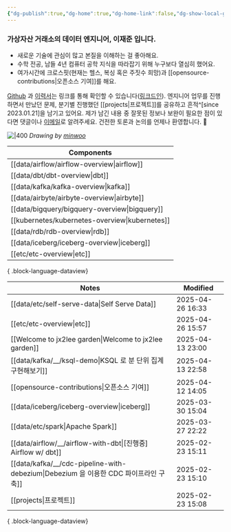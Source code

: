 ```yaml
---
{"dg-publish":true,"dg-home":true,"dg-home-link":false,"dg-show-local-graph":false,"dg-show-backlinks":false,"dg-show-toc":false,"dg-show-inline-title":false,"dg-show-file-tree":false,"dg-enable-search":true,"dg-link-preview":false,"dg-show-tags":false,"dg-pass-frontmatter":false,"permalink":"/Welcome to jx2lee garden/","tags":["gardenEntry"],"dgEnableSearch":true,"dgPassFrontmatter":true,"noteIcon":"","created":"2024-10-02T18:51:46.000+09:00"}
---
```




### 가상자산 거래소의 데이터 엔지니어, 이재준 입니다.

- 새로운 기술에 관심이 많고 본질을 이해하는 걸 좋아해요.
- 수학 전공, 남들 4년 컴퓨터 공학 지식을 따라잡기 위해 누구보다 열심히 했어요.
- 여가시간에 크로스핏(현재는 헬스, 복싱 혹은 주짓수 희망)과 [[opensource-contributions\|오픈소스 기여]]를 해요.


[Github](https://github.com/jx2lee) 과 [이력서](https://github.com/jx2lee/resume/blob/main/resume-kr.pdf)는 링크를 통해 확인할 수 있습니다([링크드인](https://www.linkedin.com/in/jx2lee/)). 엔지니어 업무를 진행하면서 만났던 문제, 분기별 진행했던 [[projects\|프로젝트]]를 공유하고 흔적^[since 2023.01.21]을 남기고 있어요. 제가 남긴 내용 중 잘못된 정보나 보완이 필요한 점이 있다면 댓글이나 [이메일](malito:dev.jaejun.lee.1991@gmail.com)로 알려주세요. 건전한 토론과 논의를 언제나 환영합니다. 🤗


![|400](https://i.imgur.com/IOPpMZJ.jpeg)
*Drawing by [minwoo](https://github.com/tommybebe)*


| Components                                        |
| ------------------------------------------------- |
| [[data/airflow/airflow-overview\|airflow]]     |
| [[data/dbt/dbt-overview\|dbt]]                 |
| [[data/kafka/kafka-overview\|kafka]]           |
| [[data/airbyte/airbyte-overview\|airbyte]]     |
| [[data/bigquery/bigquery-overview\|bigquery]]  |
| [[kubernetes/kubernetes-overview\|kubernetes]] |
| [[data/rdb/rdb-overview\|rdb]]                 |
| [[data/iceberg/iceberg-overview\|iceberg]]     |
| [[etc/etc-overview\|etc]]                      |

{ .block-language-dataview}


| Notes                                                                        | Modified         |
| ---------------------------------------------------------------------------- | ---------------- |
| [[data/etc/self-serve-data\|Self Serve Data]]                             | 2025-04-26 16:33 |
| [[etc/etc-overview\|etc]]                                                 | 2025-04-26 15:57 |
| [[Welcome to jx2lee garden\|Welcome to jx2lee garden]]                    | 2025-04-13 23:00 |
| [[data/kafka/__/ksql-demo\|KSQL 로 분 단위 집계 구현해보기]]                         | 2025-04-13 22:58 |
| [[opensource-contributions\|오픈소스 기여]]                                     | 2025-04-12 14:05 |
| [[data/iceberg/iceberg-overview\|iceberg]]                                | 2025-03-30 15:04 |
| [[data/etc/spark\|Apache Spark]]                                          | 2025-03-27 22:22 |
| [[data/airflow/__/airflow-with-dbt\|[진행중] Airflow w/ dbt]]                | 2025-02-23 15:11 |
| [[data/kafka/__/cdc-pipeline-with-debezium\|Debezium 을 이용한 CDC 파이프라인 구축]] | 2025-02-23 15:10 |
| [[projects\|프로젝트]]                                                        | 2025-02-23 15:08 |

{ .block-language-dataview}